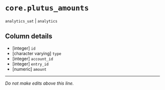 # `core.plutus_amounts`
`analytics_uat` | `analytics`

## Column details
* [integer]   `id`
* [character varying] `type`
* [integer]   `account_id`
* [integer]   `entry_id`
* [numeric]   `amount`

-------------------------------------------------------------------------------
*Do not make edits above this line.*
